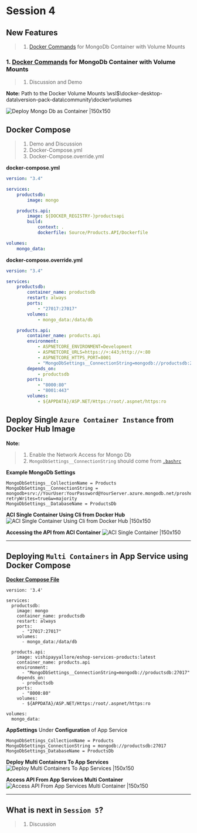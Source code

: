 # Session 4

## New Features

> 1. [Docker Commands](./DockerCommandsForMongo.md) for MongoDb Container with Volume Mounts

### 1. [Docker Commands](./DockerCommandsForMongo.md) for MongoDb Container with Volume Mounts

> 1. Discussion and Demo

**Note:** Path to the Docker Volume Mounts \\wsl$\docker-desktop-data\version-pack-data\community\docker\volumes

![Deploy Mongo Db as Container |150x150](../Images/S3_Docker_MongoDb_WithVolume.PNG)

## Docker Compose

> 1. Demo and Discussion
> 1. Docker-Compose.yml
> 1. Docker-Compose.override.yml

**docker-compose.yml**

```yaml
version: "3.4"

services:
    productsdb:
        image: mongo

    products.api:
        image: ${DOCKER_REGISTRY-}productsapi
        build:
            context: .
            dockerfile: Source/Products.API/Dockerfile

volumes:
    mongo_data:
```

**docker-compose.override.yml**

```yaml
version: "3.4"

services:
    productsdb:
        container_name: productsdb
        restart: always
        ports:
            - "27017:27017"
        volumes:
            - mongo_data:/data/db

    products.api:
        container_name: products.api
        environment:
            - ASPNETCORE_ENVIRONMENT=Development
            - ASPNETCORE_URLS=https://+:443;http://+:80
            - ASPNETCORE_HTTPS_PORT=8001
            - "MongoDbSettings__ConnectionString=mongodb://productsdb:27017"
        depends_on:
            - productsdb
        ports:
            - "8000:80"
            - "8001:443"
        volumes:
            - ${APPDATA}/ASP.NET/Https:/root/.aspnet/https:ro
```

## Deploy Single `Azure Container Instance` from Docker Hub Image

**Note:**

> 1. Enable the Network Access for Mongo Db
> 1. `MongoDbSettings__ConnectionString` should come from [`.bashrc`](../../Scripts/example.bashrc)

**Example MongoDb Settings**

```
MongoDbSettings__CollectionName = Products
MongoDbSettings__ConnectionString = mongodb+srv://YourUser:YourPassword@YourServer.azure.mongodb.net/proshop?retryWrites=true&w=majority
MongoDbSettings__DatabaseName = ProductsDb
```

**ACI Single Container Using Cli from Docker Hub**
![ACI Single Container Using Cli from Docker Hub |150x150](../Images/S3_Docker_to_ACI_using_azcli.PNG)

**Accessing the API from ACI Container**
![ACI Single Container |150x150](../Images/S3_ACI_Single_Container.PNG)

---

## Deploying `Multi Containers` in **App Service** using **Docker Compose**

[**Docker Compose File**](../../Deploy/eshop-products-api-az-webapp.yml)

```
version: '3.4'

services:
  productsdb:
    image: mongo
    container_name: productsdb
    restart: always
    ports:
      - "27017:27017"
    volumes:
      - mongo_data:/data/db

  products.api:
    image: vishipayyallore/eshop-services-products:latest
    container_name: products.api
    environment:
      - "MongoDbSettings__ConnectionString=mongodb://productsdb:27017"
    depends_on:
      - productsdb
    ports:
      - "8000:80"
    volumes:
      - ${APPDATA}/ASP.NET/Https:/root/.aspnet/https:ro

volumes:
  mongo_data:
```

**AppSettings** Under **Configuration** of App Service

```
MongoDbSettings_CollectionName = Products
MongoDbSettings_ConnectionString = mongodb://productsdb:27017
MongoDbSettings_DatabaseName = ProductsDb
```

**Deploy Multi Containers To App Services**
![Deploy Multi Containers To App Services |150x150](../Images/S3_DeployToAppServicesMultiContainer.PNG)

**Access API From App Services Multi Container**
![Access API From App Services Multi Container |150x150](../Images/S3_AccessAPIFromAppServicesMultiContainer.PNG)

---

## What is next in `Session 5`?

> 1. Discussion
